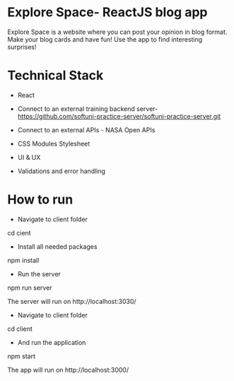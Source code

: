 # Explore Space- ReactJS blog app 

Explore Space is a website where you can post your opinion in blog format. Make your blog cards and have fun! Use the app to find interesting 
surprises!  



# Technical Stack
* React

* Connect to an external training backend server- https://github.com/softuni-practice-server/softuni-practice-server.git

* Connect to an external APIs - NASA Open APIs 

* CSS Modules Stylesheet

* UI & UX

* Validations and error handling


# How to run

* Navigate to client folder

cd cient

* Install all needed packages

npm install

* Run the server

npm run server

The server will run on http://localhost:3030/

* Navigate to client folder

cd client

* And run the application

npm start

The app will run on http://localhost:3000/
